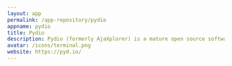 ```yaml
---
layout: app
permalink: /app-repository/pydio
appname: pydio
title: Pydio
description: Pydio (formerly AjaXplorer) is a mature open source software solution for file sharing and synchronization.
avatar: /icons/terminal.png
website: https://pyd.io/
---
```


